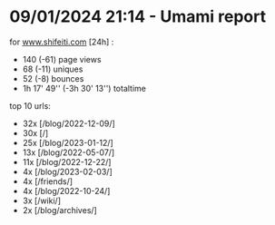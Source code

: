# 09/01/2024 21:14 - Umami report
for www.shifeiti.com [24h] :

 - 140 (-61) page views
 - 68 (-11) uniques
 - 52 (-8) bounces
 - 1h 17' 49'' (-3h 30' 13'') totaltime


top 10 urls:
 - 32x [/blog/2022-12-09/]
 - 30x [/]
 - 25x [/blog/2023-01-12/]
 - 13x [/blog/2022-05-07/]
 - 11x [/blog/2022-12-22/]
 - 4x [/blog/2023-02-03/]
 - 4x [/friends/]
 - 4x [/blog/2022-10-24/]
 - 3x [/wiki/]
 - 2x [/blog/archives/]


